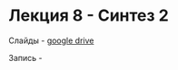 # Лекция 8 - Синтез 2

Слайды - [google drive](https://docs.google.com/presentation/d/1lj5T43xyF2bEAhVsSIRv23J0pMmbAA5tq99-90fkDnc/edit?usp=sharing)

Запись - 

